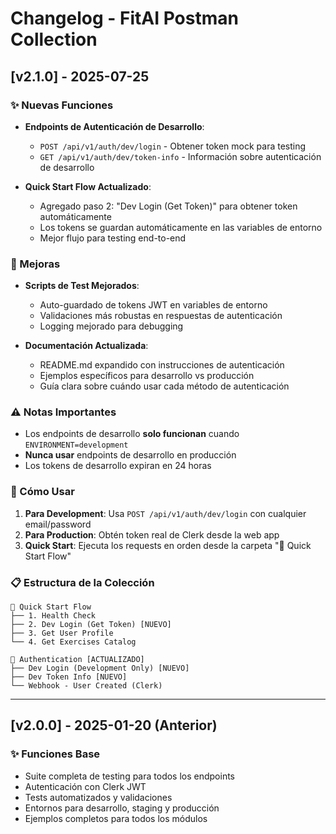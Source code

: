 # Changelog - FitAI Postman Collection

## [v2.1.0] - 2025-07-25

### ✨ Nuevas Funciones
- **Endpoints de Autenticación de Desarrollo**: 
  - `POST /api/v1/auth/dev/login` - Obtener token mock para testing
  - `GET /api/v1/auth/dev/token-info` - Información sobre autenticación de desarrollo
  
- **Quick Start Flow Actualizado**:
  - Agregado paso 2: "Dev Login (Get Token)" para obtener token automáticamente
  - Los tokens se guardan automáticamente en las variables de entorno
  - Mejor flujo para testing end-to-end

### 🔧 Mejoras
- **Scripts de Test Mejorados**:
  - Auto-guardado de tokens JWT en variables de entorno
  - Validaciones más robustas en respuestas de autenticación
  - Logging mejorado para debugging

- **Documentación Actualizada**:
  - README.md expandido con instrucciones de autenticación
  - Ejemplos específicos para desarrollo vs producción
  - Guía clara sobre cuándo usar cada método de autenticación

### ⚠️ Notas Importantes
- Los endpoints de desarrollo **solo funcionan** cuando `ENVIRONMENT=development`
- **Nunca usar** endpoints de desarrollo en producción
- Los tokens de desarrollo expiran en 24 horas

### 🚀 Cómo Usar
1. **Para Development**: Usa `POST /api/v1/auth/dev/login` con cualquier email/password
2. **Para Production**: Obtén token real de Clerk desde la web app
3. **Quick Start**: Ejecuta los requests en orden desde la carpeta "🏃 Quick Start Flow"

### 📋 Estructura de la Colección
```
🏃 Quick Start Flow
├── 1. Health Check
├── 2. Dev Login (Get Token) [NUEVO]
├── 3. Get User Profile
└── 4. Get Exercises Catalog

🔐 Authentication [ACTUALIZADO]
├── Dev Login (Development Only) [NUEVO]
├── Dev Token Info [NUEVO]
└── Webhook - User Created (Clerk)
```

---

## [v2.0.0] - 2025-01-20 (Anterior)

### ✨ Funciones Base
- Suite completa de testing para todos los endpoints
- Autenticación con Clerk JWT
- Tests automatizados y validaciones
- Entornos para desarrollo, staging y producción
- Ejemplos completos para todos los módulos